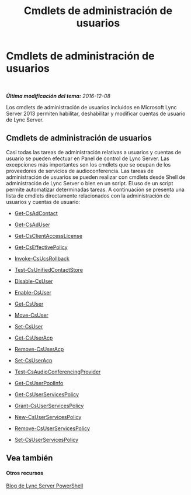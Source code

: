 ﻿---
title: Cmdlets de administración de usuarios
TOCTitle: Cmdlets de administración de usuarios
ms:assetid: 85312f3f-28e8-421c-b94c-e6ead1f5f755
ms:mtpsurl: https://technet.microsoft.com/es-es/library/Gg398677(v=OCS.15)
ms:contentKeyID: 48275900
ms.date: 01/07/2017
mtps_version: v=OCS.15
ms.translationtype: HT
---

# Cmdlets de administración de usuarios

 

_**Última modificación del tema:** 2016-12-08_

Los cmdlets de administración de usuarios incluidos en Microsoft Lync Server 2013 permiten habilitar, deshabilitar y modificar cuentas de usuario de Lync Server.

## Cmdlets de administración de usuarios

Casi todas las tareas de administración relativas a usuarios y cuentas de usuario se pueden efectuar en Panel de control de Lync Server. Las excepciones más importantes son los cmdlets que se ocupan de los proveedores de servicios de audioconferencia. Las tareas de administración de usuarios se pueden realizar con cmdlets desde Shell de administración de Lync Server o bien en un script. El uso de un script permite automatizar determinadas tareas. A continuación se presenta una lista de cmdlets directamente relacionados con la administración de usuarios y cuentas de usuario:

  -   
    [Get-CsAdContact](get-csadcontact.md)

  -   
    [Get-CsAdUser](get-csaduser.md)

  - [Get-CsClientAccessLicense](get-csclientaccesslicense.md)

  - [Get-CsEffectivePolicy](get-cseffectivepolicy.md)

  - [Invoke-CsUcsRollback](invoke-csucsrollback.md)

  - [Test-CsUnifiedContactStore](https://docs.microsoft.com/en-us/powershell/module/skype/Test-CsUnifiedContactStore)

  -   
    [Disable-CsUser](disable-csuser.md)

  -   
    [Enable-CsUser](enable-csuser.md)

  -   
    [Get-CsUser](https://docs.microsoft.com/en-us/powershell/module/skype/Get-CsUser)

  -   
    [Move-CsUser](move-csuser.md)

  -   
    [Set-CsUser](set-csuser.md)

  -   
    [Get-CsUserAcp](get-csuseracp.md)

  -   
    [Remove-CsUserAcp](remove-csuseracp.md)

  -   
    [Set-CsUserAcp](https://docs.microsoft.com/en-us/powershell/module/skype/Set-CsUserAcp)

  -   
    [Test-CsAudioConferencingProvider](test-csaudioconferencingprovider.md)

  -   
    [Get-CsUserPoolInfo](get-csuserpoolinfo.md)

  - [Get-CsUserServicesPolicy](get-csuserservicespolicy.md)

  - [Grant-CsUserServicesPolicy](grant-csuserservicespolicy.md)

  - [New-CsUserServicesPolicy](new-csuserservicespolicy.md)

  - [Remove-CsUserServicesPolicy](remove-csuserservicespolicy.md)

  - [Set-CsUserServicesPolicy](set-csuserservicespolicy.md)

## Vea también

#### Otros recursos

[Blog de Lync Server PowerShell](http://go.microsoft.com/fwlink/?linkid=203150%26clcid=0xc0a)

